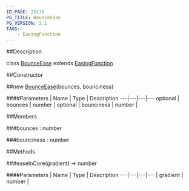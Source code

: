 ```yaml
---
ID_PAGE: 25176
PG_TITLE: BounceEase
PG_VERSION: 2.1
TAGS:
    - EasingFunction
---
```

##Description

class [BounceEase](/classes/2.2/BounceEase) extends [EasingFunction](/classes/2.2/EasingFunction)



##Constructor

##new [BounceEase](/classes/2.2/BounceEase)(bounces, bounciness)



####Parameters
 | Name | Type | Description
---|---|---|---
optional | bounces | number | 
optional | bounciness | number | 

##Members

###bounces : number



###bounciness : number



##Methods

###easeInCore(gradient) &rarr; number



####Parameters
 | Name | Type | Description
---|---|---|---
 | gradient | number | 

